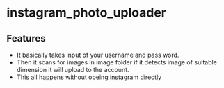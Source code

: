 # instagram_photo_uploader

## Features 
* It basically takes input of your username and pass word.
* Then it scans for images in image folder if it detects image of suitable dimension it will upload to the account.
* This all happens without opeing instagram directly
